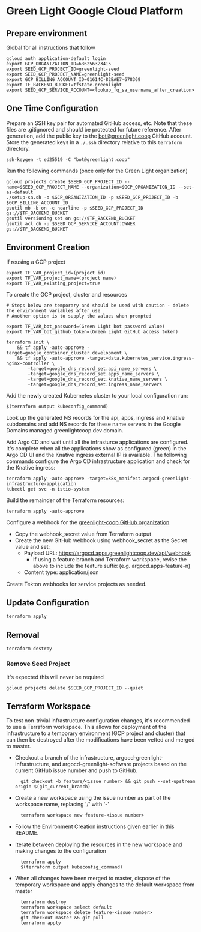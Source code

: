 # Green Light Google Cloud Platform

## Prepare environment

Global for all instructions that follow

    gcloud auth application-default login
    export GCP_ORGANIZATION_ID=636256323415
    export SEED_GCP_PROJECT_ID=greenlight-seed
    export SEED_GCP_PROJECT_NAME=greenlight-seed
    export GCP_BILLING_ACCOUNT_ID=01614C-82BAE7-678369
    export TF_BACKEND_BUCKET=tfstate-greenlight
    export SEED_GCP_SERVICE_ACCOUNT=<lookup_fq_sa_username_after_creation>

## One Time Configuration

Prepare an SSH key pair for automated GitHub access, etc. Note that these files are .gitignored and should be protected
for future reference. After generation, add the public key to the bot@greenlight.coop GitHub account. Store the generated
keys in a `./.ssh` directory relative to this `terraform` directory.

    ssh-keygen -t ed25519 -C "bot@greenlight.coop"

Run the following commands (once only for the Green Light organization)
    
    gcloud projects create $SEED_GCP_PROJECT_ID --name=$SEED_GCP_PROJECT_NAME --organization=$GCP_ORGANIZATION_ID --set-as-default
    ./setup-sa.sh -o $GCP_ORGANIZATION_ID -p $SEED_GCP_PROJECT_ID -b $GCP_BILLING_ACCOUNT_ID
    gsutil mb -b on -c nearline -p $SEED_GCP_PROJECT_ID gs://$TF_BACKEND_BUCKET
    gsutil versioning set on gs://$TF_BACKEND_BUCKET
    gsutil acl ch -u $SEED_GCP_SERVICE_ACCOUNT:OWNER gs://$TF_BACKEND_BUCKET

## Environment Creation 

If reusing a GCP project

    export TF_VAR_project_id=(project id)
    export TF_VAR_project_name=(project name)
    export TF_VAR_existing_project=true

To create the GCP project, cluster and resources

    # Steps below are temporary and should be used with caution - delete the environment variables after use 
    # Another option is to supply the values when prompted

    export TF_VAR_bot_password=(Green Light bot password value)
    export TF_VAR_bot_github_token=(Green Light GitHub access token)

    terraform init \
        && tf apply -auto-approve -target=google_container_cluster.development \
        && tf apply -auto-approve -target=data.kubernetes_service.ingress-nginx-controller \
            -target=google_dns_record_set.api_name_servers \
            -target=google_dns_record_set.apps_name_servers \
            -target=google_dns_record_set.knative_name_servers \
            -target=google_dns_record_set.ingress_name_servers

Add the newly created Kubernetes cluster to your local configuration run:

    $(terraform output kubeconfig_command)

Look up the generated NS records for the api, apps, ingress and knative subdomains and add NS records for these name 
servers in the Google Domains managed greenlightcoop.dev domain.

Add Argo CD and wait until all the infrasturce applications are configured. It's complete when all the applications show as
configured (green) in the Argo CD UI and the Knative ingress external IP is available. The following commands configure 
the Argo CD infrastructure application and check for the Knative ingress:

    terraform apply -auto-approve -target=k8s_manifest.argocd-greenlight-infrastructure-application
    kubectl get svc -n istio-system

Build the remainder of the Terraform resources:

    terraform apply -auto-approve

Configure a webhook for the [greenlight-coop GitHub organization](https://github.com/organizations/greenlight-coop/settings/hooks/new)
* Copy the webhook_secret value from Terraform output
* Create the new GitHub webhook using webhook_secret as the Secret value and set:
    * Payload URL: https://argocd.apps.greenlightcoop.dev/api/webhook
        * If using a feature branch and Terraform workspace, revise the above to include the feature suffix (e.g. argocd.apps-feature-n)
    * Content type: application/json

Create Tekton webhooks for service projects as needed.

## Update Configuration

    terraform apply

## Removal

    terraform destroy

### Remove Seed Project

It's expected this will never be required

    gcloud projects delete $SEED_GCP_PROJECT_ID --quiet

## Terraform Workspace

To test non-trivial infrastructure configuration changes, it's recommended to use a Terraform workspace. This allows
for deployment of the infrastructure to a temporary environment (GCP project and cluster) that can then be destroyed
after the modifications have been vetted and merged to master.

* Checkout a branch of the infrastructure, argocd-greenlight-infrastructure, and argocd-greenlight-software projects 
  based on the current GitHub issue number and push to GitHub.

        git checkout -b feature/<issue number> && git push --set-upstream origin $(git_current_branch)

* Create a new workspace using the issue number as part of the workspace name, replacing '/' with '-'

        terraform workspace new feature-<issue number>

* Follow the Environment Creation instructions given earlier in this README.

* Iterate between deploying the resources in the new workspace and making changes to the configuration

        terraform apply
        $(terraform output kubeconfig_command)

* When all changes have been merged to master, dispose of the temporary workspace and apply changes to the 
  default workspace from master

        terraform destroy
        terraform workspace select default
        terraform workspace delete feature-<issue number>
        git checkout master && git pull
        terraform apply